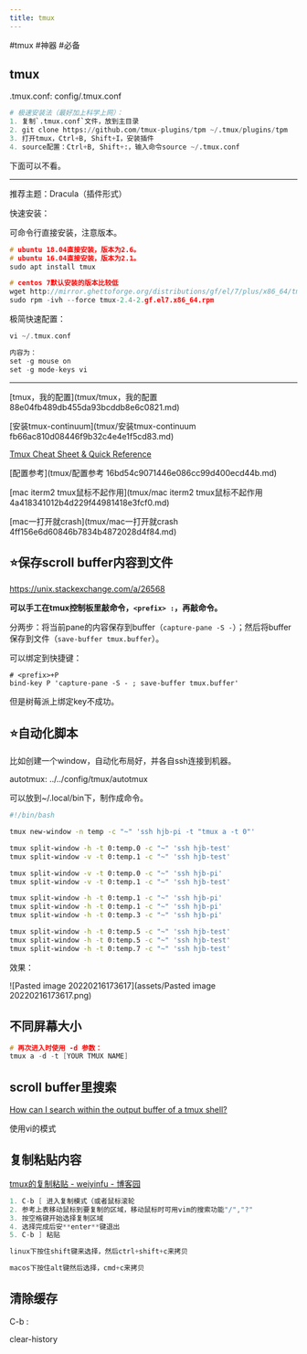 ```yaml
---
title: tmux
---
```


#tmux #神器 #必备

## tmux

.tmux.conf: config/.tmux.conf

```python
# 极速安装法（最好加上科学上网）：
1. 复制`.tmux.conf`文件，放到主目录
2. git clone https://github.com/tmux-plugins/tpm ~/.tmux/plugins/tpm
3. 打开tmux，Ctrl+B, Shift+I，安装插件
4. source配置：Ctrl+B, Shift+:，输入命令source ~/.tmux.conf
```

下面可以不看。

---

推荐主题：Dracula（插件形式）

快速安装：

可命令行直接安装，注意版本。

```cpp
# ubuntu 18.04直接安装，版本为2.6。
# ubuntu 16.04直接安装，版本为2.1。
sudo apt install tmux

# centos 7默认安装的版本比较低
wget http://mirror.ghettoforge.org/distributions/gf/el/7/plus/x86_64/tmux-2.4-2.gf.el7.x86_64.rpm
sudo rpm -ivh --force tmux-2.4-2.gf.el7.x86_64.rpm
```

极简快速配置：

```cpp
vi ~/.tmux.conf

内容为：
set -g mouse on
set -g mode-keys vi
```

---

[tmux，我的配置](tmux/tmux，我的配置 88e04fb489db455da93bcddb8e6c0821.md)

[安装tmux-continuum](tmux/安装tmux-continuum fb66ac810d08446f9b32c4e4e1f5cd83.md)

[Tmux Cheat Sheet & Quick Reference](https://tmuxcheatsheet.com/)

[配置参考](tmux/配置参考 16bd54c9071446e086cc99d400ecd44b.md)

[mac iterm2 tmux鼠标不起作用](tmux/mac iterm2 tmux鼠标不起作用 4a418341012b4d229f44981418e3fcf0.md)

[mac一打开就crash](tmux/mac一打开就crash 4ff156e6d60846b7834b4872028d4f84.md)

## ⭐保存scroll buffer内容到文件

https://unix.stackexchange.com/a/26568

**可以手工在tmux控制板里敲命令，`<prefix> :`，再敲命令。**

分两步：将当前pane的内容保存到buffer（`capture-pane -S -`）；然后将buffer保存到文件（`save-buffer tmux.buffer`）。

可以绑定到快捷键：

```
# <prefix>+P
bind-key P 'capture-pane -S - ; save-buffer tmux.buffer'
```

但是树莓派上绑定key不成功。

## ⭐自动化脚本

比如创建一个window，自动化布局好，并各自ssh连接到机器。

autotmux: ../../config/tmux/autotmux

可以放到~/.local/bin下，制作成命令。

```bash
#!/bin/bash

tmux new-window -n temp -c "~" 'ssh hjb-pi -t "tmux a -t 0"'

tmux split-window -h -t 0:temp.0 -c "~" 'ssh hjb-test'
tmux split-window -v -t 0:temp.1 -c "~" 'ssh hjb-test'

tmux split-window -v -t 0:temp.0 -c "~" 'ssh hjb-pi'
tmux split-window -v -t 0:temp.1 -c "~" 'ssh hjb-test'

tmux split-window -h -t 0:temp.1 -c "~" 'ssh hjb-pi'
tmux split-window -h -t 0:temp.1 -c "~" 'ssh hjb-pi'
tmux split-window -h -t 0:temp.3 -c "~" 'ssh hjb-pi'

tmux split-window -h -t 0:temp.5 -c "~" 'ssh hjb-test'
tmux split-window -h -t 0:temp.5 -c "~" 'ssh hjb-test'
tmux split-window -h -t 0:temp.7 -c "~" 'ssh hjb-test'
```

效果：

![Pasted image 20220216173617](assets/Pasted image 20220216173617.png)

## 不同屏幕大小

```cpp
# 再次进入时使用 -d 参数：
tmux a -d -t [YOUR TMUX NAME]
```

## scroll buffer里搜索

[How can I search within the output buffer of a tmux shell?](https://superuser.com/questions/231002/how-can-i-search-within-the-output-buffer-of-a-tmux-shell)

使用vi的模式

## 复制粘贴内容

[tmux的复制粘贴 - weiyinfu - 博客园](https://www.cnblogs.com/weiyinfu/p/10462738.html)

```cpp
1. C-b [ 进入复制模式（或者鼠标滚轮
2. 参考上表移动鼠标到要复制的区域，移动鼠标时可用vim的搜索功能"/","?"
3. 按空格键开始选择复制区域
4. 选择完成后安**enter**键退出
5. C-b ] 粘贴
```

```python
linux下按住shift键来选择，然后ctrl+shift+c来拷贝

macos下按住alt键然后选择，cmd+c来拷贝
```

## 清除缓存

C-b :

clear-history